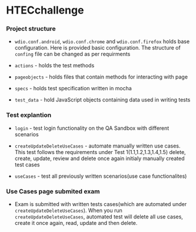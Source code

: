 # HTECchallenge

### Project structure
- `wdio.conf.android`, `wdio.conf.chrome` and `wdio.conf.firefox` holds base configuration. Here is provided basic configuration. The structure of `confing` file can be changed as per requirments

- `actions` - holds the test methods

- `pageobjects` - holds files that contain methods for interacting with page

- `specs` - holds test specification written in mocha

- `test_data` - hold JavaScript objects containing data used in writing tests

### Test explantion
- `login` - test login functionality on the QA Sandbox with different  scenarios

- `createUpdateDeleteUseCases` - automate manually written use cases. This test follows the requirements under Test 1(1.1,1.2,1.3,1.4,1.5) delete, create, update, review and delete once again initialy manually created test cases

- `useCases` - test all previously written scenarios(use case functionalites)

### Use Cases page submited exam
- Exam is submitted  with written tests cases(which are automated under `createUpdateDeleteUseCases`). When you run `createUpdateDeleteUseCases`, automated test will delete all use cases, create it once again, read, update and then delete.

